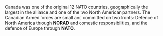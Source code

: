 Canada was one of the original 12 NATO countries, geographically the
largest in the alliance and one of the two North American partners. The
Canadian Armed forces are small and committed on two fronts: Defence of
North America through **NORAD** and domestic responsibilities, and the
defence of Europe through **NATO**.
